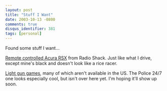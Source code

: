 ```yaml
---
layout: post
title: "Stuff I Want"
date: 2003-10-13 -0800
comments: true
disqus_identifier: 381
tags: [personal]
---
```

Found some stuff I want...

 [Remote controlled Acura
RSX](http://www.radioshack.com/product.asp?catalog%5Fname=CTLG&category%5Fname=CTLG%5F006%5F005%5F002%5F001&product%5Fid=60%2D4342)
from Radio Shack. Just like what I drive, except mine's black and
doesn't look like a rice racer.

 [Light gun games](http://www.ps2home.co.uk/ps2_light_gun_games.htm),
many of which aren't available in the US. The Police 24/7 one looks
especially cool, but isn't over here yet. I'm hoping it'll show up
soon.
